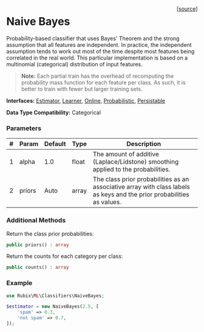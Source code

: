 <span style="float:right;"><a href="https://github.com/RubixML/RubixML/blob/master/src/Classifiers/NaiveBayes.php">[source]</a></span>

# Naive Bayes
Probability-based classifier that uses Bayes' Theorem and the strong assumption that all features are independent. In practice, the independent assumption tends to work out most of the time despite most features being correlated in the real world. This particular implementation is based on a multinomial (categorical) distribution of input features.

> **Note:** Each partial train has the overhead of recomputing the probability mass function for each feature per class. As such, it is better to train with fewer but larger training sets.

**Interfaces:** [Estimator](../estimator.md), [Learner](../learner.md), [Online](../online.md), [Probabilistic](../probabilistic.md), [Persistable](../persistable.md)

**Data Type Compatibility:** Categorical

### Parameters
| # | Param | Default | Type | Description |
|---|---|---|---|---|
| 1 | alpha | 1.0 | float | The amount of additive (Laplace/Lidstone) smoothing applied to the probabilities. |
| 2 | priors | Auto | array | The class prior probabilities as an associative array with class labels as keys and the prior probabilities as values. |

### Additional Methods
Return the class prior probabilities:
```php
public priors() : array
```

Return the counts for each category per class:
```php
public counts() : array
```

### Example
```php
use Rubix\ML\Classifiers\NaiveBayes;

$estimator = new NaiveBayes(2.5, [
	'spam' => 0.3,
	'not spam' => 0.7,
]);
```